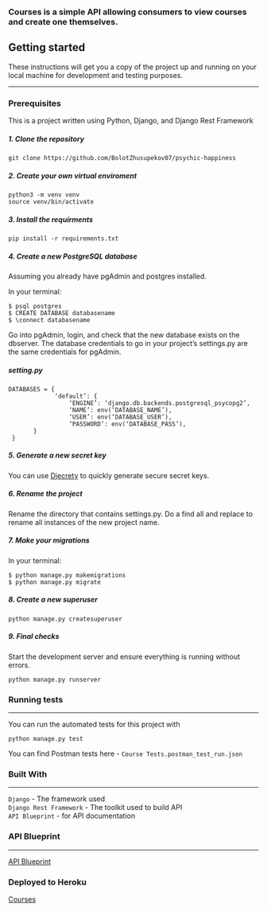 ### Courses is a simple API allowing consumers to view courses and create one themselves.
## __Getting started__

These instructions will get you a copy of the project up and running on your local
machine for development and testing purposes. 

---

### __Prerequisites__

 This is a project written using Python, Django, and Django Rest Framework

##### __1. Clone the repository__
```
git clone https://github.com/BolotZhusupekov07/psychic-happiness
```

##### __2. Create your own virtual enviroment__
```
python3 -m venv venv
source venv/bin/activate
```
##### __3. Install the requirments__
```
pip install -r requirements.txt
```
##### __4. Create a new PostgreSQL database__

Assuming you already have pgAdmin and postgres installed.

In your terminal:
```
$ psql postgres
$ CREATE DATABASE databasename
$ \connect databasename
```
Go into pgAdmin, login, and check that the new database exists on the dbserver.
The database credentials to go in your project’s settings.py are the same credentials for pgAdmin.
##### *setting.py*
```
DATABASES = {
             ‘default’: {
                 ‘ENGINE’: ‘django.db.backends.postgresql_psycopg2’,
                 ‘NAME’: env(‘DATABASE_NAME’),
                 ‘USER’: env(‘DATABASE_USER’),
                 ‘PASSWORD’: env(‘DATABASE_PASS’),
       }
 }

```
##### __5. Generate a new secret key__
You can use [ Djecrety](https://djecrety.ir/) to quickly generate
 secure secret keys.                                                                                           
                                                                    
##### __6. Rename the project__
Rename the directory that contains settings.py. Do a find all and replace to rename all instances of the new project name.

##### __7. Make your migrations__
In your terminal:

```
$ python manage.py makemigrations
$ python manage.py migrate
```
##### __8. Create a new superuser__
```
python manage.py createsuperuser
```
##### __9. Final checks__
Start the development server and ensure everything is running without errors.
```
python manage.py runserver
```

### __Running tests__
---
You can run the automated tests for this project with
```
python manage.py test
```
You can find Postman tests here - `Course Tests.postman_test_run.json`
### __Built With__
---
`Django` - The framework used  
`Django Rest Framework` - The toolkit used to build API  
`API Blueprint` - for API documentation

### __API Blueprint__
---

[API Blueprint](https://app.apiary.io/courses25/)
### __Deployed to Heroku__

[Courses](https://courseapineobis.herokuapp.com/courses)
